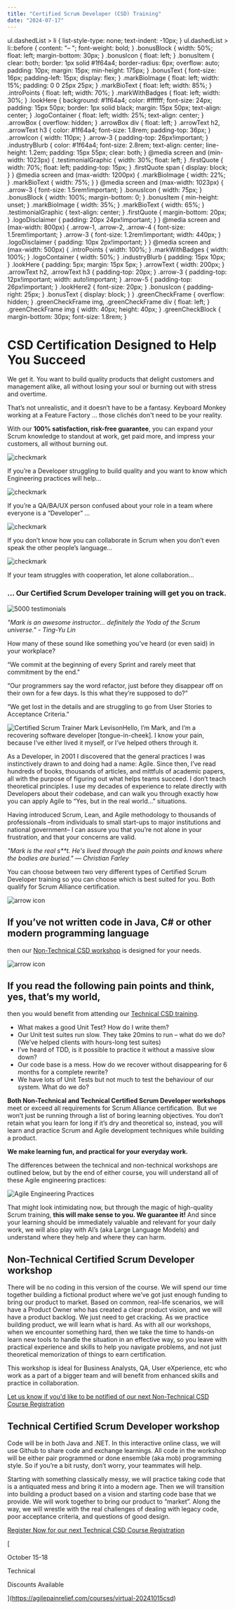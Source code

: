 ```yaml
---
title: "Certified Scrum Developer (CSD) Training"
date: "2024-07-17"
---
```


ul.dashedList > li { list-style-type: none; text-indent: -10px; } ul.dashedList > li::before { content: "– "; font-weight: bold; } .bonusBlock { width: 50%; float: left; margin-bottom: 30px; } .bonusIcon { float: left; } .bonusItem { clear: both; border: 1px solid #1f64a4; border-radius: 6px; overflow: auto; padding: 10px; margin: 15px; min-height: 175px; } .bonusText { font-size: 16px; padding-left: 15px; display: flex; } .markBioImage { float: left; width: 15%; padding: 0 0 25px 25px; } .markBioText { float: left; width: 85%; } .introPoints { float: left; width: 70%; } .markWithBadges { float: left; width: 30%; } .lookHere { background: #1f64a4; color: #ffffff; font-size: 24px; padding: 15px 50px; border: 1px solid black; margin: 15px 50px; text-align: center; } .logoContainer { float: left; width: 25%; text-align: center; } .arrowBox { overflow: hidden; } .arrowBox div { float: left; } .arrowText h2, .arrowText h3 { color: #1f64a4; font-size: 1.8rem; padding-top: 36px; } .arrowIcon { width: 110px; } .arrow-3 { padding-top: 26px!important; } .industryBlurb { color: #1f64a4; font-size: 2.8rem; text-align: center; line-height: 1.2em; padding: 15px 55px; clear: both; } @media screen and (min-width: 1023px) { .testimonialGraphic { width: 30%; float: left; } .firstQuote { width: 70%; float: left; padding-top: 15px; } .firstQuote span { display: block; } } @media screen and (max-width: 1200px) { .markBioImage { width: 22%; } .markBioText { width: 75%; } } @media screen and (max-width: 1023px) { .arrow-3 { font-size: 1.5rem!important; } .bonusIcon { width: 75px; } .bonusBlock { width: 100%; margin-bottom: 0; } .bonusItem { min-height: unset; } .markBioImage { width: 35%; } .markBioText { width: 65%; } .testimonialGraphic { text-align: center; } .firstQuote { margin-bottom: 20px; } .logoDisclaimer { padding: 20px 24px!important; } } @media screen and (max-width: 800px) { .arrow-1, .arrow-2, .arrow-4 { font-size: 1.5rem!important; } .arrow-3 { font-size: 1.2rem!important; width: 440px; } .logoDisclaimer { padding: 10px 2px!important; } } @media screen and (max-width: 500px) { .introPoints { width: 100%; } .markWithBadges { width: 100%; } .logoContainer { width: 50%; } .industryBlurb { padding: 15px 10px; } .lookHere { padding: 5px; margin: 15px 5px; } .arrowText { width: 200px; } .arrowText h2, .arrowText h3 { padding-top: 20px; } .arrow-3 { padding-top: 12px!important; width: auto!important; } .arrow-5 { padding-top: 26px!important; } .lookHere2 { font-size: 20px; } .bonusIcon { padding-right: 25px; } .bonusText { display: block; } } .greenCheckFrame { overflow: hidden; } .greenCheckFrame img, .greenCheckFrame div { float: left; } .greenCheckFrame img { width: 40px; height: 40px; } .greenCheckBlock { margin-bottom: 30px; font-size: 1.8rem; }

# CSD Certification Designed to Help You Succeed

We get it. You want to build quality products that delight customers and management alike, all without losing your soul or burning out with stress and overtime.

That’s not unrealistic, and it doesn’t have to be a fantasy. Keyboard Monkey working at a Feature Factory ... those clichés don't need to be your reality.

With our **100% satisfaction, risk-free guarantee**, you can expand your Scrum knowledge to standout at work, get paid more, and impress your customers, all without burning out.

![checkmark](images/noun-checkmark-870282-71D358.png)

If you’re a Developer struggling to build quality and you want to know which Engineering practices will help…

![checkmark](images/noun-checkmark-870282-71D358.png)

If you’re a QA/BA/UX person confused about your role in a team where everyone is a “Developer” …

![checkmark](images/noun-checkmark-870282-71D358.png)

If you don’t know how you can collaborate in Scrum when you don’t even speak the other people’s language…

![checkmark](images/noun-checkmark-870282-71D358.png)

If your team struggles with cooperation, let alone collaboration…

  
  

### **… Our Certified Scrum Developer training will get you on track.**

![5000 testimonials](images/5000-Testimonials.png)

_"Mark is an awesome instructor... definitely the Yoda of the Scrum universe." - Ting-Yu Lin_

How many of these sound like something you’ve heard (or even said) in your workplace?

“We commit at the beginning of every Sprint and rarely meet that commitment by the end."

“Our programmers say the word refactor, just before they disappear off on their own for a few days. Is this what they’re supposed to do?”

“We get lost in the details and are struggling to go from User Stories to Acceptance Criteria.”

![Certified Scrum Trainer Mark Levison](images/Mark-Levison-headshot-600x800-transparent-badges-225x300.png)Hello, I’m Mark, and I’m a recovering software developer \[tongue-in-cheek\]. I know your pain, because I’ve either lived it myself, or I’ve helped others through it.

As a Developer, in 2001 I discovered that the general practices I was instinctively drawn to and doing had a name: Agile. Since then, I’ve read hundreds of books, thousands of articles, and mittfuls of academic papers, all with the purpose of figuring out what helps teams succeed. I don’t teach theoretical principles. I use my decades of experience to relate directly with Developers about their codebase, and can walk you through exactly how you can apply Agile to “Yes, but in the real world…” situations.

Having introduced Scrum, Lean, and Agile methodology to thousands of professionals –from individuals to small start-ups to major institutions and national government– I can assure you that you’re not alone in your frustration, and that your concerns are valid.

_"Mark is the real s\*\*t. He's lived through the pain points and knows where the bodies are buried." — Christian Farley_

You can choose between two very different types of Certified Scrum Developer training so you can choose which is best suited for you. Both qualify for Scrum Alliance certification.

![arrow icon](images/noun-arrow-1144336-F1584B.png)

## If you’ve not written code in Java, C# or other modern programming language  
then our [Non-Technical CSD workshop](#nontech) is designed for your needs.

![arrow icon](images/noun-arrow-1144336-F1584B.png)

## If you read the following pain points and think, yes, that’s my world,  
then you would benefit from attending our [Technical CSD training](#nontech).

- What makes a good Unit Test? How do I write them?
- Our Unit test suites run slow. They take 20mins to run – what do we do? (We’ve helped clients with hours-long test suites)
- I’ve heard of TDD, is it possible to practice it without a massive slow down?
- Our code base is a mess. How do we recover without disappearing for 6 months for a complete rewrite?
- We have lots of Unit Tests but not much to test the behaviour of our system. What do we do?

**Both Non-Technical and Technical Certified Scrum Developer workshops** meet or exceed all requirements for Scrum Alliance certification.  But we won’t just be running through a list of boring learning objectives. You don’t retain what you learn for long if it’s dry and theoretical so, instead, you will learn and practice Scrum and Agile development techniques while building a product.

**We make learning fun, and practical for your everyday work.**

The differences between the technical and non-technical workshops are outlined below, but by the end of either course, you will understand all of these Agile engineering practices:

![Agile Engineering Practices](images/Agile-Engineering-Practices-map-small.jpg)

That might look intimidating now, but through the magic of high-quality Scrum training, **this will make sense to you. We guarantee it!** And since your learning should be immediately valuable and relevant for your daily work, we will also play with AI’s (aka Large Language Models) and understand where they help and where they can harm.

## Non-Technical Certified Scrum Developer workshop

There will be no coding in this version of the course. We will spend our time together building a fictional product where we’ve got just enough funding to bring our product to market. Based on common, real-life scenarios, we will have a Product Owner who has created a clear product vision, and we will have a product backlog. We just need to get cracking. As we practice building product, we will learn what is hard. As with all our workshops, when we encounter something hard, then we take the time to hands-on learn new tools to handle the situation in an effective way, so you leave with practical experience and skills to help you navigate problems, and not just theoretical memorization of things to earn certification.

This workshop is ideal for Business Analysts, QA, User eXperience, etc who work as a part of a bigger team and will benefit from enhanced skills and practice in collaboration.

[Let us know if you'd like to be notified of our next Non-Technical CSD Course Registration](/contact-us)

## Technical Certified Scrum Developer workshop

Code will be in both Java and .NET. In this interactive online class, we will use Github to share code and exchange learnings. All code in the workshop will be either pair programmed or done ensemble (aka mob) programming style. So if you’re a bit rusty, don’t worry, your teammates will help.

Starting with something classically messy, we will practice taking code that is a antiquated mess and bring it into a modern age. Then we will transition into building a product based on a vision and starting code base that we provide. We will work together to bring our product to “market”. Along the way, we will wrestle with the real challenges of dealing with legacy code, poor acceptance criteria, and questions of good design.

[Register Now for our next Technical CSD Course Registration](https://agilepainrelief.com/courses/virtual-20241015csd)

[

October 15-18

Technical

Discounts Available



](https://agilepainrelief.com/courses/virtual-20241015csd)
